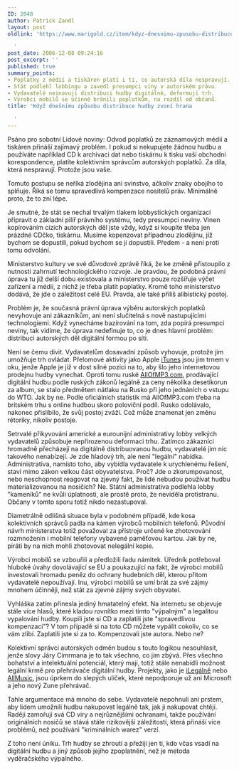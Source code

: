 ```yaml
---
ID: 2048
author: Patrick Zandl
layout: post
oldlink: 'https://www.marigold.cz/item/kdyz-dnesnimu-zpusobu-distribuce-hudby-zvoni-hrana

  '
post_date: 2006-12-08 09:24:16
post_excerpt: ''
published: true
summary_points:
- Poplatky z médií a tiskáren platí i ti, co autorská díla nespravují.
- Stát podlehl lobbingu a zavedl presumpci viny v autorském právu.
- Vydavatelé neinovují distribuci hudby digitálně, deformují trh.
- Výrobci mobilů se účinně bránili poplatkům, na rozdíl od občanů.
title: 'Když dnešnímu způsobu distribuce hudby zvoní hrana

  '
---
```


<texy>Psáno pro sobotní Lidové noviny: Odvod poplatků ze záznamových médií a tiskáren přináší zajímavý problém. I pokud si nekupujete žádnou hudbu a používáte například CD k archivaci dat nebo tiskárnu k tisku vaší obchodní korespondence, platíte kolektivním správcům autorských poplatků. Za díla, která nespravují. Protože jsou vaše.

Tomuto postupu se neříká zlodějina ani svinstvo, ačkoliv znaky obojího to splňuje. Říká se tomu spravedlivá kompenzace nositelů práv. Minimálně proto, že to zní lépe.

<!--more-->

Je smutné, že stát se nechal trvalým tlakem lobbystických organizací připravit o základní pilíř právního systému, tedy presumpci neviny. Vinen kopírováním cizích autorských děl jste vždy, když si koupíte třeba jen prázdné CDčko, tiskárnu. Musíme kopenzovat případnou zlodějinu, jíž bychom se dopustili, pokud bychom se jí dopustili. Předem - a není proti tomu odvolání.

Ministerstvo kultury ve své důvodové zprávě říká, že ke změně přistoupilo z nutnosti zahrnutí technologického rozvoje. Je pravdou, že podobná právní úprava tu již delší dobu existovala a ministerstvo pouze rozšiřuje výčet zařízení a médií, z nichž je třeba platit poplatky. Kromě toho ministerstvo dodává, že jde o záležitost celé EU. Pravda, ale také příliš alibistický postoj.

Problém je, že současná právní úprava výběru autorských poplatků nevyhovuje ani zákazníkům, ani není slučitelná s nově nastupujícími technologiemi. Když vynecháme bazírování na tom, zda popírá presumpci neviny, tak vidíme, že úprava nedefinuje to, co je dnes hlavní problém: distribuci autorských děl digitální formou po síti.

Není se čemu divit. Vydavatelům dosavadní způsob vyhovuje, protože jim umožňuje trh ovládat. Přelomové aktivity jako Apple <a href="http://www.itunes.com">iTunes</a> jsou jim trnem v oku, jenže Apple je již v dost silné pozici na to, aby šlo jeho internetovou prodejnu hudby vynechat. Oproti tomu ruské <a href="http://www.AllOfMP3.com">AllOfMP3.com</a>, prodávající digitální hudbu podle ruských zákonů legálně za ceny několika desetikorun za album, se stalo předmětem nátlaku na Rusko při jeho jednáních o vstupu do WTO. Jak by ne. Podle oficiálních statistik má AllOfMP3.com třeba na britském trhu s online hudbou skoro poloviční podíl. Rusko odolávalo, nakonec přislíbilo, že svůj postoj zváží. Což může znamenat jen změnu rétoriky, nikoliv postoje.

Setrvalé přikyvování americké a eurounijní administrativy lobby velkých vydavatelů způsobuje nepřirozenou deformaci trhu. Zatímco zákazníci hromadně přecházejí na digitálně distribuovanou hudbu, vydavatelé jim nic takového nenabízejí. Je zde hladový trh, ale není "legální" nabídka. Administrativa, namísto toho, aby vybídla vydavatele k urychlenému řešení, staví mimo zákon velkou část obyvatelstva. Proč? Jde o zkorumpovanost, nebo neschopnost reagovat na zjevný fakt, že lidé nebudou používat hudbu materializovanou na nosičích?  Ne. Státní administrativa podlehla lobby "kameníků" ne kvůli úplatnosti, ale prostě proto, že neviděla protistranu. Občany v tomto sporu totiž nikdo nezastupoval.

Diametrálně odlišná situace byla v podobném případě, kde kosa kolektivních správců padla na kámen výrobců mobilních telefonů. Původní návrh ministerstva totiž považoval za přístroje určené ke zhotovování rozmnoženin i mobilní telefony vybavené paměťovou kartou. Jak by ne, piráti by na nich mohli zhotovovat nelegální kopie.

Výrobci mobilů se vzbouřili a předložili řadu námitek.  Úředník potřeboval hluboké úvahy dovolávající se EU a poukazující na fakt, že výrobci mobilů investovali hromadu peněz do ochrany hudebních děl, kterou přitom vydavatelé nepoužívají. Inu, výrobci mobilů se umí brát za své zájmy mnohem účinněji, než stát za zjevné zájmy svých obyvatel.

Vyhláška zatím přinesla jediný hmatatelný efekt. Na internetu se objevuje stále více hlasů, které kladou rovnítko mezi tímto "výpalným" a legalitou vypalování hudby. Koupili jste si CD a zaplatili jste "spravedlivou kompenzaci"? V tom případě si na toto CD můžete vypálit cokoliv, co se vám zlíbí. Zaplatili jste si za to. Kompenzovali jste autora. Nebo ne?

Kolektivní správci autorských odměn budou s touto logikou nesouhlasit, jenže slovy Járy Cimrmana je to tak všechno, co jim zbývá. Přes všechno bohatství a intelektuální potenciál, který mají, totiž stále nenabídli možnost legální krmě pro přehrávače digitální hudby. Projekty, jako je <a href="http://www.i-legalne.cz">iLegálně</a> nebo <a href="http://www.allmusic.cz">AllMusic</a>, jsou úprkem do slepých uliček, které nepodporuje už ani Microsoft a jeho nový Zune přehrávač.

Tahle argumentace má mnoho do sebe. Vydavatelé nepohnuli ani prstem, aby lidem umožnili hudbu nakupovat legálně tak, jak ji nakupovat chtějí. Raději zamořují svá CD viry a nejrůznějšími ochranami, takže používání originálních nosičů se stává stále rizikovější záležitostí, která přináší více problémů, než používáni "kriminálních warez" verzí.

Z toho není úniku. Trh hudby se zhroutí a přežijí jen ti, kdo včas vsadí na digitální hudbu a jiný způsob jejího zpoplatnění, než je metoda vyděračského výpalného.